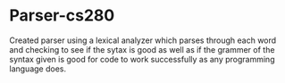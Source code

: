 # Parser-cs280

Created parser using a lexical analyzer which parses through each word and checking to see if the sytax is good as well as if the grammer of the syntax given is good for code to work successfully as any programming language does.
